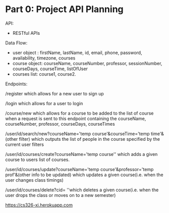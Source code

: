 # Part 0: Project API Planning

API: 
* RESTful APIs

Data Flow:
- user object : firstName, lastName, id, email, phone, password, availability, timezone, courses
- course object: courseName, courseNumber, professor, sessionNumber, courseDays, courseTime, listOfUser 
- courses list:  course1, course2.

Endpoints:

 /register which allows for a new user to sign up

 /login which allows for a user to login
 
/course/new which allows for a course to be added to the list of course when a request is sent to this endpoint containing the courseName, courseNumber, professor, 
courseDays, courseTimes

/user/id/search/new?courseName='temp course'&courseTime='temp time'&(other filter) which outputs the list of people in the course specified by the current user filters

/user/id/courses/create?courseName='temp course'' which adds a given course to users list of courses.

/user/id/courses/update?courseName='temp course'&professor='temp prof'&(other info to be updated) which updates a given course(i.e. when the user changes class timings)

/user/id/courses/delete?cid= ''which deletes a given course(i.e. when the user drops the class or moves on to a new semester)

 https://cs326-xi.herokuapp.com